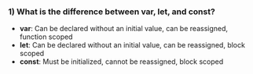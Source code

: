 <h3>1) What is the difference between var, let, and const?</h3>
<ul align="left">
  <li><b>var</b>: Can be declared without an initial value, can be reassigned, function scoped</li>
  <li><b>let</b>: Can be declared without an initial value, can be reassigned, block scoped</li>
  <li><b>const</b>: Must be initialized, cannot be reassigned, block scoped</li>
</ul>
